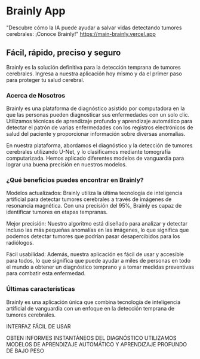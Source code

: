 # Brainly App

"Descubre cómo la IA puede ayudar a salvar vidas detectando tumores cerebrales: ¡Conoce Brainly!"
https://main-brainly.vercel.app

## Fácil, rápido, preciso y seguro

Brainly es la solución definitiva para la detección temprana de tumores cerebrales. Ingresa a nuestra aplicación hoy mismo y da el primer paso para proteger tu salud cerebral.

### Acerca de Nosotros

Brainly es una plataforma de diagnóstico asistido por computadora en la que las personas pueden diagnosticar sus enfermedades con un solo clic. Utilizamos técnicas de aprendizaje profundo y aprendizaje automático para detectar el patrón de varias enfermedades con los registros electrónicos de salud del paciente y proporcionar información sobre diversas anomalías.

En nuestra plataforma, abordamos el diagnóstico y la detección de tumores cerebrales utilizando U-Net, y lo clasificamos mediante tomografía computarizada. Hemos aplicado diferentes modelos de vanguardia para lograr una buena precisión en nuestros modelos.

### ¿Qué beneficios puedes encontrar en Brainly?

Modelos actualizados: Brainly utiliza la última tecnología de inteligencia artificial para detectar tumores cerebrales a través de imágenes de resonancia magnética. Con una precisión del 95%, Brainly es capaz de identificar tumores en etapas tempranas.

Mejor precisión: Nuestro algoritmo está diseñado para analizar y detectar incluso las más pequeñas anomalías en las imágenes, lo que significa que podemos detectar tumores que podrían pasar desapercibidos para los radiólogos.

Fácil usabilidad: Además, nuestra aplicación es fácil de usar y accesible para todos, lo que significa que puede ayudar a miles de personas en todo el mundo a obtener un diagnóstico temprano y a tomar medidas preventivas para combatir esta enfermedad.

### Últimas características

Brainly es una aplicación única que combina tecnología de inteligencia artificial de vanguardia con un enfoque en la detección temprana de tumores cerebrales.

INTERFAZ FÁCIL DE USAR

OBTEN INFORMES INSTANTÁNEOS DEL DIAGNÓSTICO UTILIZAMOS MODELOS DE APRENDIZAJE AUTOMÁTICO Y APRENDIZAJE PROFUNDO DE BAJO PESO